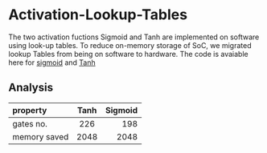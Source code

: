 # Activation-Lookup-Tables
The two activation fuctions Sigmoid and Tanh are implemented on software using look-up tables. To reduce on-memory storage of SoC, we migrated lookup Tables from being on software to hardware.
The code is avaiable   here for [sigmoid]() and [Tanh]()
 ## Analysis
|property      | Tanh | Sigmoid|
| :---         | :---:|   ---: |
| gates no.    | 226  | 198    |
| memory saved | 2048 | 2048   |
 
